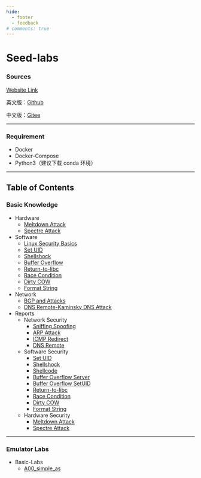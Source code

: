 ```yaml
---
hide:
  - footer
  - feedback
# comments: true
---
```

# Seed-labs

### Sources

[Website Link](https://seedsecuritylabs.org)

英文版：[Github](https://github.com/seed-labs/seed-labs)

中文版：[Gitee](https://gitee.com/seedlab/seedlabs-chinese)
***
### Requirement

- Docker
- Docker-Compose
- Python3（建议下载 conda 环境）
***
## Table of Contents

### Basic Knowledge

- Hardware
	- [Meltdown Attack](Knowledge/Hardware/Meltdown%20Attack/)
	- [Spectre Attack](Knowledge/Hardware/Spectre%20Attack/)
- Software
	- [Linux Security Basics](Knowledge/Software/Basic/)
	- [Set UID](Knowledge/Software/Set%20UID/)
	- [Shellshock](Knowledge/Software/Shellshock/)
	- [Buffer Overflow](Knowledge/Software/Buffer%20Overflow/)
	- [Return-to-libc](Knowledge/Software/Return-to-Libc/)
	- [Race Condition](Knowledge/Software/Race%20Condition/)
	- [Dirty COW](Knowledge/Software/Dirty%20COW/)
	- [Format String](Knowledge/Software/Format%20String/)
- Network
	- [BGP and Attacks](Knowledge/Network/BGP%20Basic/)
	- [DNS Remote-Kaminsky DNS Attack](Knowledge/Network/Kaminsky/)
- Reports
	- Network Security
		- [Sniffing Spoofing](Knowledge/Reports/Sniffing%20Spoofing/)
		- [ARP Attack](Knowledge/Reports/ARP%20Attack/)
		- [ICMP Redirect](Knowledge/Reports/ICMP%20Redirect)
		- [DNS Remote](Knowledge/Reports/DNS%20Remote/)
	- Software Security
		- [Set UID](Knowledge/Reports/Set%20UID/)
		- [Shellshock](Knowledge/Reports/Shellshock/)
		- [Shellcode](Knowledge/Reports/Shellcode/)
		- [Buffer Overflow Server](Knowledge/Reports/Buffer%20Overflow%20Server/)
		- [Buffer Overflow SetUID](Knowledge/Reports/Buffer%20Overflow%20SetUID/)
		- [Return-to-libc](Knowledge/Reports/Return-to-Libc/)
		- [Race Condition](Knowledge/Reports/Race%20Condition/)
		- [Dirty COW](Knowledge/Reports/Dirty%20COW/)
		- [Format String](Knowledge/Reports/Format%20String/)
	- Hardware Security
		- [Meltdown Attack](Knowledge/Reports/Meltdown%20Attack/)
		- [Spectre Attack](Knowledge/Reports/Spectre%20Attack/)
***
### Emulator Labs

- Basic-Labs
	- [A00_simple_as](Basic-Labs/A00_simple_as/)
